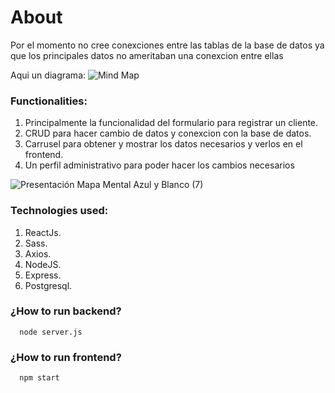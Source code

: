 # About
Por el momento no cree conexciones entre las tablas de la base de datos ya que los 
principales datos no ameritaban una conexcion entre ellas 

Aqui un diagrama:
![Mind Map](https://github.com/user-attachments/assets/d7ca204a-bf5c-4c48-b0de-d3e69fc63b83)


### Functionalities:
1. Principalmente la funcionalidad del formulario para registrar un cliente.
2. CRUD para hacer cambio de datos y conexcion con la base de datos.
3. Carrusel para obtener y mostrar los datos necesarios y verlos en el frontend.
4. Un perfil administrativo para poder hacer los cambios necesarios


![Presentación Mapa Mental Azul y Blanco (7)](https://github.com/user-attachments/assets/ea3c95ef-ae28-4d5d-b9e8-4f4ae886e295)



### Technologies used:
1. ReactJs.
2. Sass.
3. Axios.
4. NodeJS.
5. Express.
6. Postgresql.

### ¿How to run backend?
      node server.js

### ¿How to run frontend?
      npm start
      

